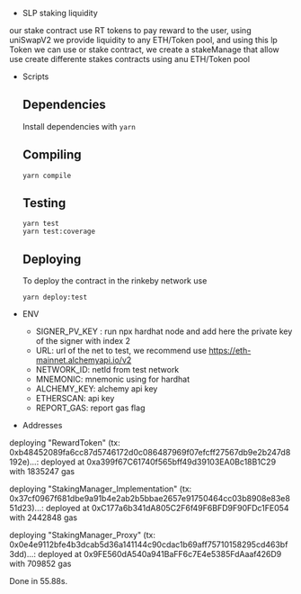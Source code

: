 - SLP staking liquidity

our stake contract use RT tokens to pay reward to the user, using uniSwapV2 we provide liquidity to any ETH/Token pool, and using this lp Token we can use or stake contract, we create a stakeManage that allow use create differente stakes contracts using anu ETH/Token pool

  - Scripts
    ## Dependencies

    Install dependencies with `yarn`
  
    ## Compiling

    ```
    yarn compile
    ```

    ## Testing

    ```
    yarn test
    yarn test:coverage
    ```

    ## Deploying
    To deploy the contract in the rinkeby network use

    ```
    yarn deploy:test
    ```

  - ENV

    * SIGNER_PV_KEY : run npx hardhat node and add here the private key of the signer with index 2
    * URL: url of the net to test, we recommend use https://eth-mainnet.alchemyapi.io/v2
    * NETWORK_ID: netId from test network
    * MNEMONIC: mnemonic using for hardhat 
    * ALCHEMY_KEY: alchemy api key
    * ETHERSCAN: api key
    * REPORT_GAS: report gas flag


  - Addresses


deploying "RewardToken" (tx: 0xb48452089fa6cc87d5746172d0c086487969f07efcff27567db9e2b247d8192e)...: deployed at 0xa399f67C61740f565bff49d39103EA0Bc18B1C29 with 1835247 gas

deploying "StakingManager_Implementation" (tx: 0x37cf0967f681dbe9a91b4e2ab2b5bbae2657e91750464cc03b8908e83e851d23)...: deployed at 0xC177a6b341dA805C2F6f49F6BFD9F90FDc1FE054 with 2442848 gas

deploying "StakingManager_Proxy" (tx: 0x0e4e9112bfe4b3dcab5d36a141144c90cdac1b69aff75710158295cd463bf3dd)...: deployed at 0x9FE560dA540a941BaFF6c7E4e5385FdAaaf426D9 with 709852 gas

Done in 55.88s.